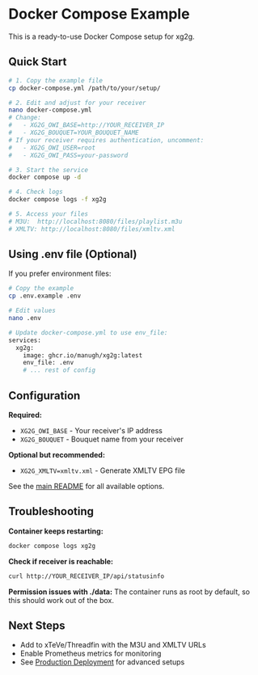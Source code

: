 # Docker Compose Example

This is a ready-to-use Docker Compose setup for xg2g.

## Quick Start

```bash
# 1. Copy the example file
cp docker-compose.yml /path/to/your/setup/

# 2. Edit and adjust for your receiver
nano docker-compose.yml
# Change:
#   - XG2G_OWI_BASE=http://YOUR_RECEIVER_IP
#   - XG2G_BOUQUET=YOUR_BOUQUET_NAME
# If your receiver requires authentication, uncomment:
#   - XG2G_OWI_USER=root
#   - XG2G_OWI_PASS=your-password

# 3. Start the service
docker compose up -d

# 4. Check logs
docker compose logs -f xg2g

# 5. Access your files
# M3U:  http://localhost:8080/files/playlist.m3u
# XMLTV: http://localhost:8080/files/xmltv.xml
```

## Using .env file (Optional)

If you prefer environment files:

```bash
# Copy the example
cp .env.example .env

# Edit values
nano .env

# Update docker-compose.yml to use env_file:
services:
  xg2g:
    image: ghcr.io/manugh/xg2g:latest
    env_file: .env
    # ... rest of config
```

## Configuration

**Required:**
- `XG2G_OWI_BASE` - Your receiver's IP address
- `XG2G_BOUQUET` - Bouquet name from your receiver

**Optional but recommended:**
- `XG2G_XMLTV=xmltv.xml` - Generate XMLTV EPG file

See the [main README](../../README.md#configuration-env) for all available options.

## Troubleshooting

**Container keeps restarting:**
```bash
docker compose logs xg2g
```

**Check if receiver is reachable:**
```bash
curl http://YOUR_RECEIVER_IP/api/statusinfo
```

**Permission issues with ./data:**
The container runs as root by default, so this should work out of the box.

## Next Steps

- Add to xTeVe/Threadfin with the M3U and XMLTV URLs
- Enable Prometheus metrics for monitoring
- See [Production Deployment](../../docs/PRODUCTION.md) for advanced setups
